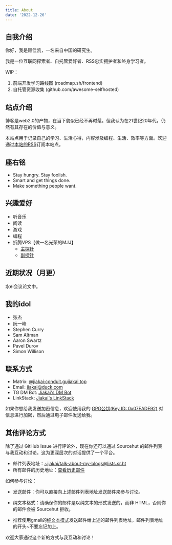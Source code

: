 ```yaml
---
title: About
date: '2022-12-26'
---
```


## 自我介绍

你好，我是顾佳凯，一名来自中国的研究生。

我是一位互联网探索者、自托管爱好者、RSS忠实拥护者和终身学习者。

WIP：
1. 前端开发学习路线图 (roadmap.sh/frontend)
2. 自托管资源收集 (github.com/awesome-selfhosted)

## 站点介绍

博客是web2.0的产物，在当下貌似已经不再时髦。但我认为在21世纪20年代，仍然有其存在的价值与意义。

本站点用于记录自己的学习、生活心得，内容涉及编程、生活、效率等方面。欢迎通过[本站的RSS](https://blog.gujiakai.top/index.xml)订阅本站点。

## 座右铭

- Stay hungry. Stay foolish.
- Smart and get things done.
- Make something people want.

## 兴趣爱好

- 听音乐
- 阅读
- 游戏
- 编程
- 折腾VPS【做一名光荣的MJJ】
    - [主探针](https://status.gujiakai.top)
    - [副探针](https://tz.gujiakai.top)

## 近期状况（月更）

水ei会议论文中。

## 我的idol

- 张杰
- 阮一峰
- Stephen Curry
- Sam Altman
- Aaron Swartz
- Pavel Durov
- Simon Willison

## 联系方式

- Matrix: [@jiakai:conduit.gujiakai.top](https://matrix.to/#/@jiakai:conduit.gujiakai.top)
- Email: [jiakai@duck.com](mailto:jiakai@duck.com)
- TG DM Bot: [Jiakai's DM Bot](https://t.me/real_jk_bot)
- LinkStack: [Jiakai's LinkStack](https://gujiakai.me)

如果你想给我发送加密信息，欢迎使用我的 [GPG公钥(Key ID: 0x07EADE92)](/my_public_key.asc) 对信息进行加密，然后通过电子邮件发送给我。

## 其他评论方式

除了通过 GitHub Issue 进行评论外，现在你还可以通过 Sourcehut 的邮件列表与我互动和讨论。这为更深层次的对话提供了一个平台。

- 邮件列表地址：[~jiakai/talk-about-my-blogs@lists.sr.ht](mailto:~jiakai/talk-about-my-blogs@lists.sr.ht)
- 所有邮件的历史地址：[查看历史邮件](https://lists.sr.ht/~jiakai/talk-about-my-blogs)

如何参与讨论：

- 发送邮件：你可以直接向上述邮件列表地址发送邮件来参与讨论。

- 纯文本格式：请确保你的邮件是以纯文本的形式发送的，而非 HTML，否则你的邮件会被 Sourcehut 拒收。

- 推荐使用gmail的[纯文本模式](https://useplaintext.email/#gmail-web)发送邮件给上述的邮件列表地址，邮件列表地址的开头~不要忘记加上。

欢迎大家通过这个新的方式与我互动和讨论！